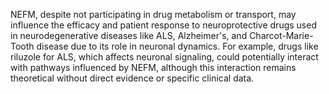 NEFM, despite not participating in drug metabolism or transport, may influence the efficacy and patient response to neuroprotective drugs used in neurodegenerative diseases like ALS, Alzheimer's, and Charcot-Marie-Tooth disease due to its role in neuronal dynamics. For example, drugs like riluzole for ALS, which affects neuronal signaling, could potentially interact with pathways influenced by NEFM, although this interaction remains theoretical without direct evidence or specific clinical data.